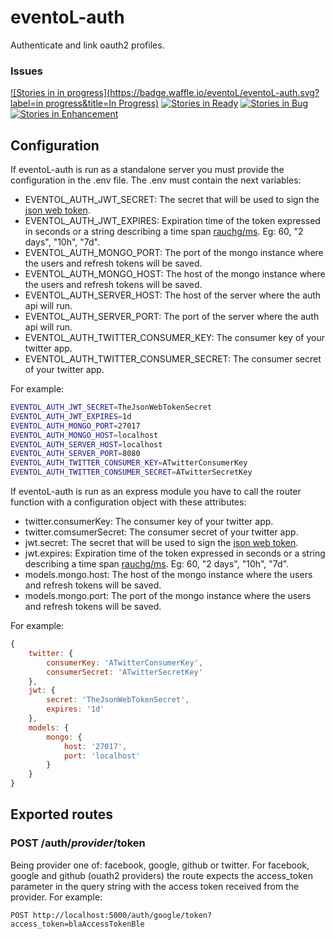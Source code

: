 # eventoL-auth
Authenticate and link oauth2 profiles.

<!-- ### Status -->
### Issues
[![Stories in in progress](https://badge.waffle.io/eventoL/eventoL-auth.svg?label=in progress&title=In Progress)](http://waffle.io/eventoL/eventoL-auth)
[![Stories in Ready](https://badge.waffle.io/eventoL/eventoL-auth.svg?label=ready&title=Ready)](http://waffle.io/eventoL/eventoL-auth)
[![Stories in Bug](https://badge.waffle.io/eventoL/eventoL-auth.svg?label=bug&title=Bug)](http://waffle.io/eventoL/eventoL-auth)
[![Stories in Enhancement](https://badge.waffle.io/eventoL/eventoL-auth.svg?label=enhancement&title=Enhancement)](http://waffle.io/eventoL/eventoL-auth)

## Configuration

If eventoL-auth is run as a standalone server you must provide the configuration in the .env file.
The .env must contain the next variables:

* EVENTOL_AUTH_JWT_SECRET: The secret that will be used to sign the [json web token](https://jwt.io/).
* EVENTOL_AUTH_JWT_EXPIRES: Expiration time of the token expressed in seconds or a string describing a time span [rauchg/ms](https://github.com/rauchg/ms.js). Eg: 60, "2 days", "10h", "7d".
* EVENTOL_AUTH_MONGO_PORT: The port of the mongo instance where the users and refresh tokens will be saved.
* EVENTOL_AUTH_MONGO_HOST: The host of the mongo instance where the users and refresh tokens will be saved.
* EVENTOL_AUTH_SERVER_HOST: The host of the server where the auth api will run.
* EVENTOL_AUTH_SERVER_PORT: The port of the server where the auth api will run.
* EVENTOL_AUTH_TWITTER_CONSUMER_KEY: The consumer key of your twitter app.
* EVENTOL_AUTH_TWITTER_CONSUMER_SECRET: The consumer secret of your twitter app.

For example:
```bash
EVENTOL_AUTH_JWT_SECRET=TheJsonWebTokenSecret
EVENTOL_AUTH_JWT_EXPIRES=1d
EVENTOL_AUTH_MONGO_PORT=27017
EVENTOL_AUTH_MONGO_HOST=localhost
EVENTOL_AUTH_SERVER_HOST=localhost
EVENTOL_AUTH_SERVER_PORT=8080
EVENTOL_AUTH_TWITTER_CONSUMER_KEY=ATwitterConsumerKey
EVENTOL_AUTH_TWITTER_CONSUMER_SECRET=ATwitterSecretKey
```

If eventoL-auth is run as an express module you have to call the router function with a configuration object with these attributes:

* twitter.consumerKey: The consumer key of your twitter app.
* twitter.comsumerSecret: The consumer secret of your twitter app.
* jwt.secret: The secret that will be used to sign the [json web token](https://jwt.io/).
* jwt.expires: Expiration time of the token expressed in seconds or a string describing a time span [rauchg/ms](https://github.com/rauchg/ms.js). Eg: 60, "2 days", "10h", "7d".
* models.mongo.host: The host of the mongo instance where the users and refresh tokens will be saved.
* models.mongo.port: The port of the mongo instance where the users and refresh tokens will be saved.

For example:
```javascript
{
    twitter: {
        consumerKey: 'ATwitterConsumerKey',
        consumerSecret: 'ATwitterSecretKey'
    },
    jwt: {
        secret: 'TheJsonWebTokenSecret',
        expires: '1d'
    },
    models: {
        mongo: {
            host: '27017',
            port: 'localhost'
        }
    }
}
```

## Exported routes

### **POST** /auth/*provider*/token

Being provider one of: facebook, google, github or twitter. For facebook, google and github (ouath2 providers) the route expects
the access_token parameter in the query string with the access token received from the provider. For example:

```
POST http://localhost:5000/auth/google/token?access_token=blaAccessTokenBle
```
